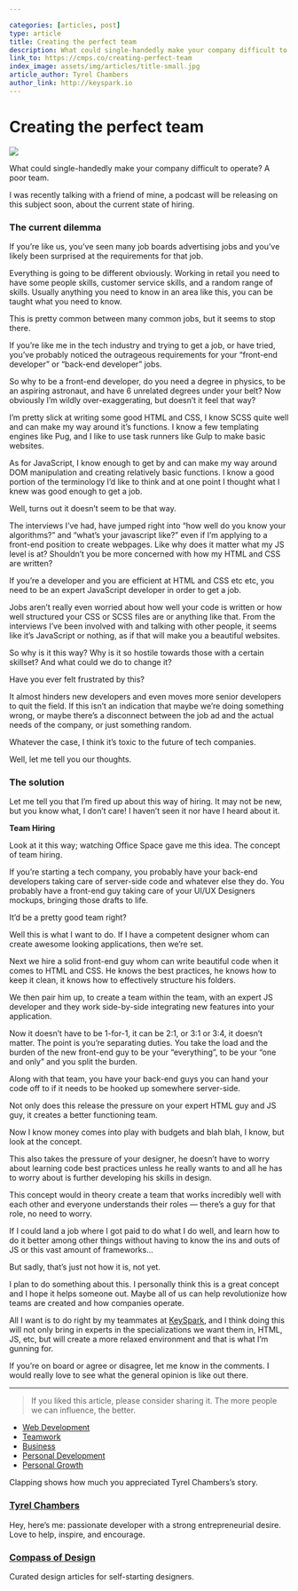 ```yaml
---

categories: [articles, post]
type: article
title: Creating the perfect team
description: What could single-handedly make your company difficult to operate? A poor team. I was recently talking with a friend of mine, a podcast will be releasing on this subject soon, about the current state of hiring. The current dilemma. If you’re like us, you’ve seen many job boards advertising jobs and you’ve likely been surprised at the requirements for that job.
link_to: https://cmps.co/creating-perfect-team
index_image: assets/img/articles/title-small.jpg
article_author: Tyrel Chambers
author_link: http://keyspark.io
---
```

# Creating the perfect team

![](https://cdn-images-1.medium.com/max/1000/1*da6_ok-_fgs_avgHkUJpnw.jpeg)

What could single-handedly make your company difficult to operate? A poor team.

I was recently talking with a friend of mine, a podcast will be releasing on
this subject soon, about the current state of hiring.

### The current dilemma

If you’re like us, you’ve seen many job boards advertising jobs and you’ve
likely been surprised at the requirements for that job.

Everything is going to be different obviously. Working in retail you need to
have some people skills, customer service skills, and a random range of skills.
Usually anything you need to know in an area like this, you can be taught what
you need to know.

This is pretty common between many common jobs, but it seems to stop there.

If you’re like me in the tech industry and trying to get a job, or have tried,
you’ve probably noticed the outrageous requirements for your “front-end
developer” or “back-end developer” jobs.

So why to be a front-end developer, do you need a degree in physics, to be an
aspiring astronaut, and have 6 unrelated degrees under your belt? Now obviously
I’m wildly over-exaggerating, but doesn’t it feel that way?

I’m pretty slick at writing some good HTML and CSS, I know SCSS quite well and
can make my way around it’s functions. I know a few templating engines like Pug,
and I like to use task runners like Gulp to make basic websites.

As for JavaScript, I know enough to get by and can make my way around DOM
manipulation and creating relatively basic functions. I know a good portion of
the terminology I’d like to think and at one point I thought what I knew was
good enough to get a job.

Well, turns out it doesn’t seem to be that way.

The interviews I’ve had, have jumped right into “how well do you know your
algorithms?” and “what’s your javascript like?” even if I’m applying to a
front-end position to create webpages. Like why does it matter what my JS level
is at? Shouldn’t you be more concerned with how my HTML and CSS are written?

If you’re a developer and you are efficient at HTML and CSS etc etc, you need to
be an expert JavaScript developer in order to get a job.

Jobs aren’t really even worried about how well your code is written or how well
structured your CSS or SCSS files are or anything like that. From the interviews
I’ve been involved with and talking with other people, it seems like it’s
JavaScript or nothing, as if that will make you a beautiful websites.

So why is it this way? Why is it so hostile towards those with a certain
skillset? And what could we do to change it?

Have you ever felt frustrated by this?

It almost hinders new developers and even moves more senior developers to quit
the field. If this isn’t an indication that maybe we’re doing something wrong,
or maybe there’s a disconnect between the job ad and the actual needs of the
company, or just something random.

Whatever the case, I think it’s toxic to the future of tech companies.

Well, let me tell you our thoughts.

### The solution

Let me tell you that I’m fired up about this way of hiring. It may not be new,
but you know what, I don’t care! I haven’t seen it nor have I heard about it.

**Team Hiring**

Look at it this way; watching Office Space gave me this idea. The concept of
team hiring.

If you’re starting a tech company, you probably have your back-end developers
taking care of server-side code and whatever else they do. You probably have a
front-end guy taking care of your UI/UX Designers mockups, bringing those drafts
to life.

It’d be a pretty good team right?

Well this is what I want to do. If I have a competent designer whom can create
awesome looking applications, then we’re set.

Next we hire a solid front-end guy whom can write beautiful code when it comes
to HTML and CSS. He knows the best practices, he knows how to keep it clean, it
knows how to effectively structure his folders.

We then pair him up, to create a team within the team, with an expert JS
developer and they work side-by-side integrating new features into your
application.

Now it doesn’t have to be 1-for-1, it can be 2:1, or 3:1 or 3:4, it doesn’t
matter. The point is you’re separating duties. You take the load and the burden
of the new front-end guy to be your “everything”, to be your “one and only” and
you split the burden.

Along with that team, you have your back-end guys you can hand your code off to
if it needs to be hooked up somewhere server-side.

Not only does this release the pressure on your expert HTML guy and JS guy, it
creates a better functioning team.

Now I know money comes into play with budgets and blah blah, I know, but look at
the concept.

This also takes the pressure of your designer, he doesn’t have to worry about
learning code best practices unless he really wants to and all he has to worry
about is further developing his skills in design.

This concept would in theory create a team that works incredibly well with each
other and everyone understands their roles — there’s a guy for that role, no
need to worry.

If I could land a job where I got paid to do what I do well, and learn how to do
it better among other things without having to know the ins and outs of JS or
this vast amount of frameworks…

But sadly, that’s just not how it is, not yet.

I plan to do something about this. I personally think this is a great concept
and I hope it helps someone out. Maybe all of us can help revolutionize how
teams are created and how companies operate.

All I want is to do right by my teammates at
[KeySpark](http://www.keyspark.io/), and I think doing this will not only bring
in experts in the specializations we want them in, HTML, JS, etc, but will
create a more relaxed environment and that is what I’m gunning for.

If you’re on board or agree or disagree, let me know in the comments. I would
really love to see what the general opinion is like out there.

*****

> If you liked this article, please consider sharing it. The more people we can
> influence, the better.

* [Web
Development](https://read.compassofdesign.com/tagged/web-development?source=post)
* [Teamwork](https://read.compassofdesign.com/tagged/teamwork?source=post)
* [Business](https://read.compassofdesign.com/tagged/business?source=post)
* [Personal
Development](https://read.compassofdesign.com/tagged/personal-development?source=post)
* [Personal
Growth](https://read.compassofdesign.com/tagged/personal-growth?source=post)

Clapping shows how much you appreciated Tyrel Chambers’s story.

### [Tyrel Chambers](https://read.compassofdesign.com/@tyrel.chambers)

Hey, here’s me: passionate developer with a strong entrepreneurial desire. Love
to help, inspire, and encourage.

### [Compass of Design](https://read.compassofdesign.com/?source=footer_card)

Curated design articles for self-starting designers.
